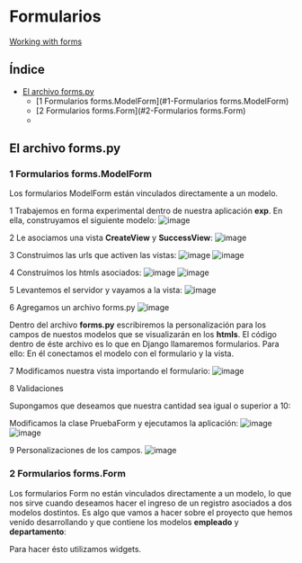 # Formularios

[Working with forms](https://docs.djangoproject.com/en/5.1/topics/forms/)

## Índice

* [El archivo forms.py](#1-El-archivo-forms.py)
  * [1 Formularios forms.ModelForm](#1-Formularios forms.ModelForm)
  * [2 Formularios forms.Form](#2-Formularios forms.Form)
  * 
## El archivo forms.py

### 1 Formularios forms.ModelForm

Los formularios ModelForm están vinculados directamente a un modelo.

1 Trabajemos en forma experimental dentro de nuestra aplicación **exp**. En ella, construyamos el siguiente modelo:
![image](https://github.com/user-attachments/assets/2e9fc619-686b-4022-bb51-879a9b9c0184)

2 Le asociamos una vista **CreateView** y **SuccessView**:
![image](https://github.com/user-attachments/assets/e0d6a6fd-cae8-4674-a1dd-34f331aca7d5)

3 Construimos las urls que activen las vistas:
![image](https://github.com/user-attachments/assets/d1810929-1867-442f-8798-730cdc95cb93)
![image](https://github.com/user-attachments/assets/b36a2e8b-36d7-4628-8369-7c914491cbb7)

4 Construímos los htmls asociados:
![image](https://github.com/user-attachments/assets/491f46cb-a2db-4bc5-9977-eeb8aa5b8dcc)
![image](https://github.com/user-attachments/assets/05cd132a-e58e-4a81-8252-fa7234aae89a)

5 Levantemos el servidor y vayamos a la vista:
![image](https://github.com/user-attachments/assets/bb2df9bd-4dd2-4599-aa06-907021f33076)

6 Agregamos un archivo forms.py
![image](https://github.com/user-attachments/assets/631a515d-e257-485c-82cc-297bb1f5cf53)

Dentro del archivo **forms.py** escribiremos la personalización para los campos de nuestos modelos que se visualizarán en los **htmls**. El código dentro de éste archivo es lo que en Django llamaremos formularios. Para ello:
En él conectamos el modelo con el formulario y la vista.

7 Modificamos nuestra vista importando el formulario:
![image](https://github.com/user-attachments/assets/ef700024-45c2-423b-836d-0f6419d584b5)

8 Validaciones

Supongamos que deseamos que nuestra cantidad sea igual o superior a 10:

Modificamos la clase PruebaForm y ejecutamos la aplicación:
![image](https://github.com/user-attachments/assets/eaf054ff-d8ae-48a7-a55a-cb05c5cb0320)
![image](https://github.com/user-attachments/assets/03bb6857-4e0a-4463-ae97-6a16b155a602)

9 Personalizaciones de los campos.
![image](https://github.com/user-attachments/assets/3ebc5d75-bd44-4782-82ae-eae09c5a0450)

### 2 Formularios forms.Form

Los formularios Form no están vinculados directamente a un modelo, lo que nos sirve cuando deseamos hacer el ingreso de un registro asociados a dos modelos dostintos. Es algo que vamos a hacer sobre el proyecto que hemos venido desarrollando y que contiene los modelos **empleado** y **departamento**:

Para hacer ésto utilizamos widgets.












